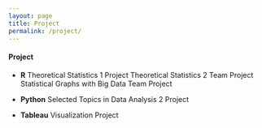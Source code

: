 ```yaml
---
layout: page
title: Project
permalink: /project/
---
```


#### Project
* **R**
Theoretical Statistics 1 Project
Theoretical Statistics 2 Team Project
Statistical Graphs with Big Data Team Project

* **Python**
Selected Topics in Data Analysis 2 Project

* **Tableau**
Visualization Project
